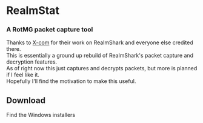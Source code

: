 # RealmStat
### A RotMG packet capture tool

Thanks to [X-com](https://github.com/X-com) for their work on RealmShark and everyone else credited there. \
This is essentially a ground up rebuild of RealmShark's packet capture and decryption features. \
As of right now this just captures and decrypts packets, but more is planned if I feel like it. \
Hopefully I'll find the motivation to make this useful.

## Download
Find the Windows installers

